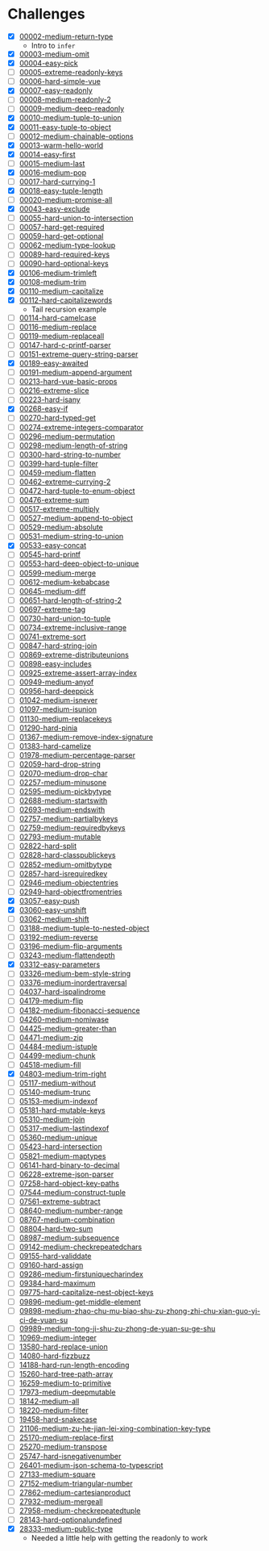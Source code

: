 # Challenges
- [x] [00002-medium-return-type](./questions/00002-medium-return-type/README.md)
  - Intro to `infer`
- [x] [00003-medium-omit](./questions/00003-medium-omit/README.md)
- [x] [00004-easy-pick](./questions/00004-easy-pick/README.md)
- [ ] [00005-extreme-readonly-keys](./questions/00005-extreme-readonly-keys/README.md)
- [ ] [00006-hard-simple-vue](./questions/00006-hard-simple-vue/README.md)
- [x] [00007-easy-readonly](./questions/00007-easy-readonly/README.md)
- [ ] [00008-medium-readonly-2](./questions/00008-medium-readonly-2/README.md)
- [ ] [00009-medium-deep-readonly](./questions/00009-medium-deep-readonly/README.md)
- [x] [00010-medium-tuple-to-union](./questions/00010-medium-tuple-to-union/README.md)
- [x] [00011-easy-tuple-to-object](./questions/00011-easy-tuple-to-object/README.md)
- [ ] [00012-medium-chainable-options](./questions/00012-medium-chainable-options/README.md)
- [x] [00013-warm-hello-world](./questions/00013-warm-hello-world/README.md)
- [x] [00014-easy-first](./questions/00014-easy-first/README.md)
- [ ] [00015-medium-last](./questions/00015-medium-last/README.md)
- [x] [00016-medium-pop](./questions/00016-medium-pop/README.md)
- [ ] [00017-hard-currying-1](./questions/00017-hard-currying-1/README.md)
- [x] [00018-easy-tuple-length](./questions/00018-easy-tuple-length/README.md)
- [ ] [00020-medium-promise-all](./questions/00020-medium-promise-all/README.md)
- [x] [00043-easy-exclude](./questions/00043-easy-exclude/README.md)
- [ ] [00055-hard-union-to-intersection](./questions/00055-hard-union-to-intersection/README.md)
- [ ] [00057-hard-get-required](./questions/00057-hard-get-required/README.md)
- [ ] [00059-hard-get-optional](./questions/00059-hard-get-optional/README.md)
- [ ] [00062-medium-type-lookup](./questions/00062-medium-type-lookup/README.md)
- [ ] [00089-hard-required-keys](./questions/00089-hard-required-keys/README.md)
- [ ] [00090-hard-optional-keys](./questions/00090-hard-optional-keys/README.md)
- [x] [00106-medium-trimleft](./questions/00106-medium-trimleft/README.md)
- [x] [00108-medium-trim](./questions/00108-medium-trim/README.md)
- [x] [00110-medium-capitalize](./questions/00110-medium-capitalize/README.md)
- [x] [00112-hard-capitalizewords](./questions/00112-hard-capitalizewords/README.md)
  - Tail recursion example
- [ ] [00114-hard-camelcase](./questions/00114-hard-camelcase/README.md)
- [ ] [00116-medium-replace](./questions/00116-medium-replace/README.md)
- [ ] [00119-medium-replaceall](./questions/00119-medium-replaceall/README.md)
- [ ] [00147-hard-c-printf-parser](./questions/00147-hard-c-printf-parser/README.md)
- [ ] [00151-extreme-query-string-parser](./questions/00151-extreme-query-string-parser/README.md)
- [x] [00189-easy-awaited](./questions/00189-easy-awaited/README.md)
- [ ] [00191-medium-append-argument](./questions/00191-medium-append-argument/README.md)
- [ ] [00213-hard-vue-basic-props](./questions/00213-hard-vue-basic-props/README.md)
- [ ] [00216-extreme-slice](./questions/00216-extreme-slice/README.md)
- [ ] [00223-hard-isany](./questions/00223-hard-isany/README.md)
- [x] [00268-easy-if](./questions/00268-easy-if/README.md)
- [ ] [00270-hard-typed-get](./questions/00270-hard-typed-get/README.md)
- [ ] [00274-extreme-integers-comparator](./questions/00274-extreme-integers-comparator/README.md)
- [ ] [00296-medium-permutation](./questions/00296-medium-permutation/README.md)
- [ ] [00298-medium-length-of-string](./questions/00298-medium-length-of-string/README.md)
- [ ] [00300-hard-string-to-number](./questions/00300-hard-string-to-number/README.md)
- [ ] [00399-hard-tuple-filter](./questions/00399-hard-tuple-filter/README.md)
- [ ] [00459-medium-flatten](./questions/00459-medium-flatten/README.md)
- [ ] [00462-extreme-currying-2](./questions/00462-extreme-currying-2/README.md)
- [ ] [00472-hard-tuple-to-enum-object](./questions/00472-hard-tuple-to-enum-object/README.md)
- [ ] [00476-extreme-sum](./questions/00476-extreme-sum/README.md)
- [ ] [00517-extreme-multiply](./questions/00517-extreme-multiply/README.md)
- [ ] [00527-medium-append-to-object](./questions/00527-medium-append-to-object/README.md)
- [ ] [00529-medium-absolute](./questions/00529-medium-absolute/README.md)
- [ ] [00531-medium-string-to-union](./questions/00531-medium-string-to-union/README.md)
- [x] [00533-easy-concat](./questions/00533-easy-concat/README.md)
- [ ] [00545-hard-printf](./questions/00545-hard-printf/README.md)
- [ ] [00553-hard-deep-object-to-unique](./questions/00553-hard-deep-object-to-unique/README.md)
- [ ] [00599-medium-merge](./questions/00599-medium-merge/README.md)
- [ ] [00612-medium-kebabcase](./questions/00612-medium-kebabcase/README.md)
- [ ] [00645-medium-diff](./questions/00645-medium-diff/README.md)
- [ ] [00651-hard-length-of-string-2](./questions/00651-hard-length-of-string-2/README.md)
- [ ] [00697-extreme-tag](./questions/00697-extreme-tag/README.md)
- [ ] [00730-hard-union-to-tuple](./questions/00730-hard-union-to-tuple/README.md)
- [ ] [00734-extreme-inclusive-range](./questions/00734-extreme-inclusive-range/README.md)
- [ ] [00741-extreme-sort](./questions/00741-extreme-sort/README.md)
- [ ] [00847-hard-string-join](./questions/00847-hard-string-join/README.md)
- [ ] [00869-extreme-distributeunions](./questions/00869-extreme-distributeunions/README.md)
- [ ] [00898-easy-includes](./questions/00898-easy-includes/README.md)
- [ ] [00925-extreme-assert-array-index](./questions/00925-extreme-assert-array-index/README.md)
- [ ] [00949-medium-anyof](./questions/00949-medium-anyof/README.md)
- [ ] [00956-hard-deeppick](./questions/00956-hard-deeppick/README.md)
- [ ] [01042-medium-isnever](./questions/01042-medium-isnever/README.md)
- [ ] [01097-medium-isunion](./questions/01097-medium-isunion/README.md)
- [ ] [01130-medium-replacekeys](./questions/01130-medium-replacekeys/README.md)
- [ ] [01290-hard-pinia](./questions/01290-hard-pinia/README.md)
- [ ] [01367-medium-remove-index-signature](./questions/01367-medium-remove-index-signature/README.md)
- [ ] [01383-hard-camelize](./questions/01383-hard-camelize/README.md)
- [ ] [01978-medium-percentage-parser](./questions/01978-medium-percentage-parser/README.md)
- [ ] [02059-hard-drop-string](./questions/02059-hard-drop-string/README.md)
- [ ] [02070-medium-drop-char](./questions/02070-medium-drop-char/README.md)
- [ ] [02257-medium-minusone](./questions/02257-medium-minusone/README.md)
- [ ] [02595-medium-pickbytype](./questions/02595-medium-pickbytype/README.md)
- [ ] [02688-medium-startswith](./questions/02688-medium-startswith/README.md)
- [ ] [02693-medium-endswith](./questions/02693-medium-endswith/README.md)
- [ ] [02757-medium-partialbykeys](./questions/02757-medium-partialbykeys/README.md)
- [ ] [02759-medium-requiredbykeys](./questions/02759-medium-requiredbykeys/README.md)
- [ ] [02793-medium-mutable](./questions/02793-medium-mutable/README.md)
- [ ] [02822-hard-split](./questions/02822-hard-split/README.md)
- [ ] [02828-hard-classpublickeys](./questions/02828-hard-classpublickeys/README.md)
- [ ] [02852-medium-omitbytype](./questions/02852-medium-omitbytype/README.md)
- [ ] [02857-hard-isrequiredkey](./questions/02857-hard-isrequiredkey/README.md)
- [ ] [02946-medium-objectentries](./questions/02946-medium-objectentries/README.md)
- [ ] [02949-hard-objectfromentries](./questions/02949-hard-objectfromentries/README.md)
- [x] [03057-easy-push](./questions/03057-easy-push/README.md)
- [x] [03060-easy-unshift](./questions/03060-easy-unshift/README.md)
- [ ] [03062-medium-shift](./questions/03062-medium-shift/README.md)
- [ ] [03188-medium-tuple-to-nested-object](./questions/03188-medium-tuple-to-nested-object/README.md)
- [ ] [03192-medium-reverse](./questions/03192-medium-reverse/README.md)
- [ ] [03196-medium-flip-arguments](./questions/03196-medium-flip-arguments/README.md)
- [ ] [03243-medium-flattendepth](./questions/03243-medium-flattendepth/README.md)
- [x] [03312-easy-parameters](./questions/03312-easy-parameters/README.md)
- [ ] [03326-medium-bem-style-string](./questions/03326-medium-bem-style-string/README.md)
- [ ] [03376-medium-inordertraversal](./questions/03376-medium-inordertraversal/README.md)
- [ ] [04037-hard-ispalindrome](./questions/04037-hard-ispalindrome/README.md)
- [ ] [04179-medium-flip](./questions/04179-medium-flip/README.md)
- [ ] [04182-medium-fibonacci-sequence](./questions/04182-medium-fibonacci-sequence/README.md)
- [ ] [04260-medium-nomiwase](./questions/04260-medium-nomiwase/README.md)
- [ ] [04425-medium-greater-than](./questions/04425-medium-greater-than/README.md)
- [ ] [04471-medium-zip](./questions/04471-medium-zip/README.md)
- [ ] [04484-medium-istuple](./questions/04484-medium-istuple/README.md)
- [ ] [04499-medium-chunk](./questions/04499-medium-chunk/README.md)
- [ ] [04518-medium-fill](./questions/04518-medium-fill/README.md)
- [x] [04803-medium-trim-right](./questions/04803-medium-trim-right/README.md)
- [ ] [05117-medium-without](./questions/05117-medium-without/README.md)
- [ ] [05140-medium-trunc](./questions/05140-medium-trunc/README.md)
- [ ] [05153-medium-indexof](./questions/05153-medium-indexof/README.md)
- [ ] [05181-hard-mutable-keys](./questions/05181-hard-mutable-keys/README.md)
- [ ] [05310-medium-join](./questions/05310-medium-join/README.md)
- [ ] [05317-medium-lastindexof](./questions/05317-medium-lastindexof/README.md)
- [ ] [05360-medium-unique](./questions/05360-medium-unique/README.md)
- [ ] [05423-hard-intersection](./questions/05423-hard-intersection/README.md)
- [ ] [05821-medium-maptypes](./questions/05821-medium-maptypes/README.md)
- [ ] [06141-hard-binary-to-decimal](./questions/06141-hard-binary-to-decimal/README.md)
- [ ] [06228-extreme-json-parser](./questions/06228-extreme-json-parser/README.md)
- [ ] [07258-hard-object-key-paths](./questions/07258-hard-object-key-paths/README.md)
- [ ] [07544-medium-construct-tuple](./questions/07544-medium-construct-tuple/README.md)
- [ ] [07561-extreme-subtract](./questions/07561-extreme-subtract/README.md)
- [ ] [08640-medium-number-range](./questions/08640-medium-number-range/README.md)
- [ ] [08767-medium-combination](./questions/08767-medium-combination/README.md)
- [ ] [08804-hard-two-sum](./questions/08804-hard-two-sum/README.md)
- [ ] [08987-medium-subsequence](./questions/08987-medium-subsequence/README.md)
- [ ] [09142-medium-checkrepeatedchars](./questions/09142-medium-checkrepeatedchars/README.md)
- [ ] [09155-hard-validdate](./questions/09155-hard-validdate/README.md)
- [ ] [09160-hard-assign](./questions/09160-hard-assign/README.md)
- [ ] [09286-medium-firstuniquecharindex](./questions/09286-medium-firstuniquecharindex/README.md)
- [ ] [09384-hard-maximum](./questions/09384-hard-maximum/README.md)
- [ ] [09775-hard-capitalize-nest-object-keys](./questions/09775-hard-capitalize-nest-object-keys/README.md)
- [ ] [09896-medium-get-middle-element](./questions/09896-medium-get-middle-element/README.md)
- [ ] [09898-medium-zhao-chu-mu-biao-shu-zu-zhong-zhi-chu-xian-guo-yi-ci-de-yuan-su](./questions/09898-medium-zhao-chu-mu-biao-shu-zu-zhong-zhi-chu-xian-guo-yi-ci-de-yuan-su/README.md)
- [ ] [09989-medium-tong-ji-shu-zu-zhong-de-yuan-su-ge-shu](./questions/09989-medium-tong-ji-shu-zu-zhong-de-yuan-su-ge-shu/README.md)
- [ ] [10969-medium-integer](./questions/10969-medium-integer/README.md)
- [ ] [13580-hard-replace-union](./questions/13580-hard-replace-union/README.md)
- [ ] [14080-hard-fizzbuzz](./questions/14080-hard-fizzbuzz/README.md)
- [ ] [14188-hard-run-length-encoding](./questions/14188-hard-run-length-encoding/README.md)
- [ ] [15260-hard-tree-path-array](./questions/15260-hard-tree-path-array/README.md)
- [ ] [16259-medium-to-primitive](./questions/16259-medium-to-primitive/README.md)
- [ ] [17973-medium-deepmutable](./questions/17973-medium-deepmutable/README.md)
- [ ] [18142-medium-all](./questions/18142-medium-all/README.md)
- [ ] [18220-medium-filter](./questions/18220-medium-filter/README.md)
- [ ] [19458-hard-snakecase](./questions/19458-hard-snakecase/README.md)
- [ ] [21106-medium-zu-he-jian-lei-xing-combination-key-type](./questions/21106-medium-zu-he-jian-lei-xing-combination-key-type/README.md)
- [ ] [25170-medium-replace-first](./questions/25170-medium-replace-first/README.md)
- [ ] [25270-medium-transpose](./questions/25270-medium-transpose/README.md)
- [ ] [25747-hard-isnegativenumber](./questions/25747-hard-isnegativenumber/README.md)
- [ ] [26401-medium-json-schema-to-typescript](./questions/26401-medium-json-schema-to-typescript/README.md)
- [ ] [27133-medium-square](./questions/27133-medium-square/README.md)
- [ ] [27152-medium-triangular-number](./questions/27152-medium-triangular-number/README.md)
- [ ] [27862-medium-cartesianproduct](./questions/27862-medium-cartesianproduct/README.md)
- [ ] [27932-medium-mergeall](./questions/27932-medium-mergeall/README.md)
- [ ] [27958-medium-checkrepeatedtuple](./questions/27958-medium-checkrepeatedtuple/README.md)
- [ ] [28143-hard-optionalundefined](./questions/28143-hard-optionalundefined/README.md)
- [x] [28333-medium-public-type](./questions/28333-medium-public-type/README.md)
  - Needed a little help with getting the readonly to work
